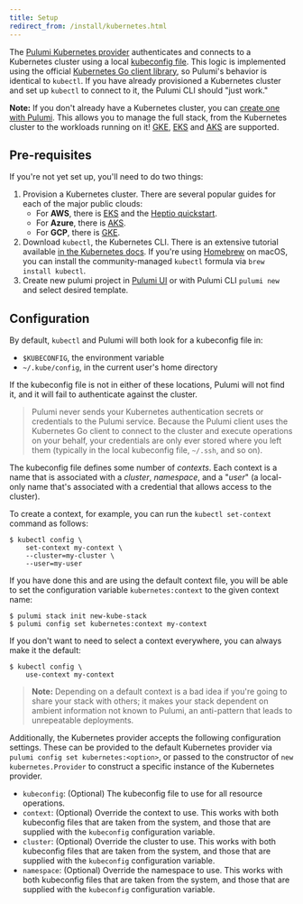 ```yaml
---
title: Setup
redirect_from: /install/kubernetes.html
---
```


<!-- LINKS -->
[Pulumi Kubernetes provider]: ./index.html
[Kubernetes Go client library]: https://github.com/kubernetes/client-go
[kubeconfig file]: https://kubernetes.io/docs/tasks/access-application-cluster/configure-access-multiple-clusters/
[GKE]: https://cloud.google.com/kubernetes-engine/docs/tutorials/
[EKS]: https://docs.aws.amazon.com/eks/latest/userguide/getting-started.html
[AKS]: https://docs.microsoft.com/en-us/azure/aks/
[Heptio AWS quickstart]: https://aws.amazon.com/quickstart/architecture/heptio-kubernetes/

The [Pulumi Kubernetes provider] authenticates and connects to a Kubernetes cluster using a local [kubeconfig file]. This logic is implemented using the official [Kubernetes Go client library], so Pulumi's behavior is identical to `kubectl`. If you have already provisioned a Kubernetes cluster and set up `kubectl` to connect to it, the Pulumi CLI should "just work."

**Note:** If you don't already have a Kubernetes cluster, you can [create one with Pulumi](https://github.com/pulumi/examples/tree/master/gcp-ts-gke). This allows you to manage the full stack, from the Kubernetes cluster to the workloads running on it! [GKE](https://cloud.google.com/kubernetes-engine/docs/tutorials/), [EKS](https://docs.aws.amazon.com/eks/latest/userguide/getting-started.html) and [AKS](https://docs.microsoft.com/en-us/azure/aks/) are supported. 

## Pre-requisites

If you're not yet set up, you'll need to do two things:

1.  Provision a Kubernetes cluster. There are several popular guides for each of the major public clouds:
    * For **AWS**, there is [EKS](https://docs.aws.amazon.com/eks/latest/userguide/getting-started.html) and the [Heptio quickstart](https://aws.amazon.com/quickstart/architecture/heptio-kubernetes/).
    * For **Azure**, there is [AKS](https://docs.microsoft.com/en-us/azure/aks/).
    * For **GCP**, there is [GKE](https://cloud.google.com/kubernetes-engine/docs/tutorials/).
1.  Download `kubectl`, the Kubernetes CLI. There is an extensive tutorial available [in the Kubernetes docs](https://kubernetes.io/docs/tasks/tools/install-kubectl/). If you're using [Homebrew](https://brew.sh/) on macOS, you can install the community-managed `kubectl` formula via `brew install kubectl`.
1. Create new pulumi project in [Pulumi UI](https://app.pulumi.com/welcome) or with Pulumi CLI `pulumi new` and select desired template. 

## Configuration

By default, `kubectl` and Pulumi will both look for a kubeconfig file in:

* `$KUBECONFIG`, the environment variable
* `~/.kube/config`, in the current user's home directory

If the kubeconfig file is not in either of these locations, Pulumi will not find it, and it will
fail to authenticate against the cluster.

> Pulumi never sends your Kubernetes authentication secrets or credentials to the Pulumi service. Because the Pulumi client uses the Kubernetes Go client to connect to the cluster and execute operations on your behalf, your credentials are only ever stored where you left them (typically in the local kubeconfig file, `~/.ssh`, and so on).

The kubeconfig file defines some number of _contexts_. Each context is a name that is associated
with a _cluster_, _namespace_, and a "_user_" (a local-only name that's associated with a credential
that allows access to the cluster).

To create a context, for example, you can run the `kubectl set-context` command as follows:

```shell
$ kubectl config \
    set-context my-context \
    --cluster=my-cluster \
    --user=my-user
```

If you have done this and are using the default context file, you will be able to set the
configuration variable `kubernetes:context` to the given context name:

```shell
$ pulumi stack init new-kube-stack
$ pulumi config set kubernetes:context my-context
```

If you don't want to need to select a context everywhere, you can always make it the default:

```shell
$ kubectl config \
    use-context my-context
```

> **Note:** Depending on a default context is a bad idea if you're going to share your stack with
> others; it makes your stack dependent on ambient information not known to Pulumi, an anti-pattern
> that leads to unrepeatable deployments.

Additionally, the Kubernetes provider accepts the following configuration settings. These can be
provided to the default Kubernetes provider via `pulumi config set kubernetes:<option>`, or passed
to the constructor of `new kubernetes.Provider` to construct a specific instance of the Kubernetes provider.

* `kubeconfig`: (Optional) The kubeconfig file to use for all resource operations.
* `context`: (Optional) Override the context to use. This works with both kubeconfig files that are
  taken from the system, and those that are supplied with the `kubeconfig` configuration variable.
* `cluster`: (Optional) Override the cluster to use. This works with both kubeconfig files that are
  taken from the system, and those that are supplied with the `kubeconfig` configuration variable.
* `namespace`: (Optional) Override the namespace to use. This works with both kubeconfig files that
  are taken from the system, and those that are supplied with the `kubeconfig` configuration
  variable.
